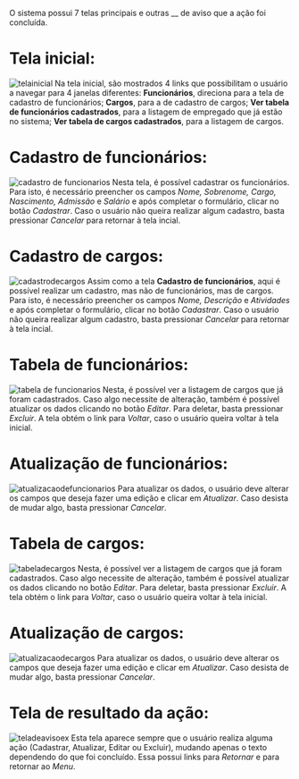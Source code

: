 O sistema possui 7 telas principais e outras __ de aviso que a ação foi concluída. 


<h1>Tela inicial:</h1> 

![telainicial](https://user-images.githubusercontent.com/71341597/139141705-9381bd90-ba25-445f-8ad1-d1cd7c062fdf.png)
Na tela inicial, são mostrados 4 links que possibilitam o usuário a navegar para 4 janelas diferentes: <b>Funcionários</b>, direciona para a tela de cadastro de funcionários; <b>Cargos</b>, para a de cadastro de cargos; <b>Ver tabela de funcionários cadastrados</b>, para a listagem de empregado que já estão no sistema; <b>Ver tabela de cargos cadastrados</b>, para a listagem de cargos.

<h1>Cadastro de funcionários:</h1>

![cadastro de funcionarios](https://user-images.githubusercontent.com/71341597/139141685-67882761-7490-49b8-bc72-f280f3172c68.png)
Nesta tela, é possível cadastrar os funcionários. Para isto, é necessário preencher os campos <i>Nome, Sobrenome, Cargo, Nascimento, Admissão</i> e <i>Salário</i> e após completar o formulário, clicar no botão <i>Cadastrar</i>. Caso o usuário não queira realizar algum cadastro, basta pressionar <i>Cancelar</i> para retornar à tela incial.

<h1>Cadastro de cargos:</h1>

![cadastrodecargos](https://user-images.githubusercontent.com/71341597/139141688-af05bb7c-de8e-4cae-a775-2f675f3778f9.png)
Assim como a tela <b>Cadastro de funcionários</b>, aqui é possível realizar um cadastro, mas não de funcionários, mas de cargos. Para isto, é necessário preencher os campos <i>Nome, Descrição</i> e <i>Atividades</i> e após completar o formulário, clicar no botão <i>Cadastrar</i>. Caso o usuário não queira realizar algum cadastro, basta pressionar <i>Cancelar</i> para retornar à tela incial.

<h1>Tabela de funcionários:</h1>

![tabela de funcionarios](https://user-images.githubusercontent.com/71341597/139141698-6f2c0918-9a61-477f-8f5a-3bf1a5c0aa49.png)
Nesta, é possível ver a listagem de cargos que já foram cadastrados. Caso algo necessite de alteração, também é possível atualizar os dados clicando no botão <i>Editar</i>. Para deletar, basta pressionar <i>Excluir</i>. A tela obtém o link para <i>Voltar</i>, caso o usuário queira voltar à tela inicial.

<h1>Atualização de funcionários:</h1>

![atualizacaodefuncionarios](https://user-images.githubusercontent.com/71341597/139141684-0c3c5abc-dd2a-402f-9ac4-84d324fc215a.png)
Para atualizar os dados, o usuário deve alterar os campos que deseja fazer uma edição e clicar em <i>Atualizar</i>. Caso desista de mudar algo, basta pressionar <i>Cancelar</i>.

<h1>Tabela de cargos:</h1>

![tabeladecargos](https://user-images.githubusercontent.com/71341597/139141701-afb71b96-0c27-4347-a788-ca2e4e3664b7.png)
Nesta, é possível ver a listagem de cargos que já foram cadastrados. Caso algo necessite de alteração, também é possível atualizar os dados clicando no botão <i>Editar</i>. Para deletar, basta pressionar <i>Excluir</i>. A tela obtém o link para <i>Voltar</i>, caso o usuário queira voltar à tela inicial.


<h1>Atualização de cargos:</h1>

![atualizacaodecargos](https://user-images.githubusercontent.com/71341597/139141679-40cd44df-2f47-47c0-ac67-bcdc09b5bca0.png)
Para atualizar os dados, o usuário deve alterar os campos que deseja fazer uma edição e clicar em <i>Atualizar</i>. Caso desista de mudar algo, basta pressionar <i>Cancelar</i>.

<h1>Tela de resultado da ação:</h1>

![teladeavisoex](https://user-images.githubusercontent.com/71341597/139141704-b54dd019-8493-4db0-9cf8-0a3dccdf5ece.png)
Esta tela aparece sempre que o usuário realiza alguma ação (Cadastrar, Atualizar, Editar ou Excluir), mudando apenas o texto dependendo do que foi concluído. Essa possui links para <i>Retornar</i> e para retornar ao <i>Menu</i>.
